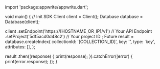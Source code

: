import 'package:appwrite/appwrite.dart';

void main() { // Init SDK
  Client client = Client();
  Database database = Database(client);

  client
    .setEndpoint('https://[HOSTNAME_OR_IP]/v1') // Your API Endpoint
    .setProject('5df5acd0d48c2') // Your project ID
  ;
  Future result = database.createIndex(
    collectionId: '[COLLECTION_ID]',
    key: '',
    type: 'key',
    attributes: [],
  );

  result
    .then((response) {
      print(response);
    }).catchError((error) {
      print(error.response);
  });
}
